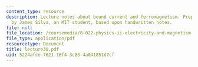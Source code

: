 ```yaml
---
content_type: resource
description: Lecture notes about bound current and ferromagnetism. Prepared in LaTeX
  by James Silva, an MIT student, based upon handwritten notes.
file: null
file_location: /coursemedia/8-022-physics-ii-electricity-and-magnetism-fall-2006/5224afce762116f43c834a041851d7cf_lecture30.pdf
file_type: application/pdf
resourcetype: Document
title: lecture30.pdf
uid: 5224afce-7621-16f4-3c83-4a041851d7cf
---
```


